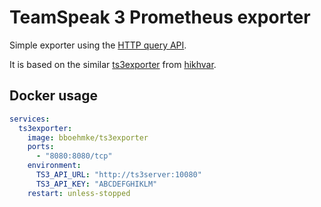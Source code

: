 # TeamSpeak 3 Prometheus exporter

Simple exporter using the [HTTP query API](https://community.teamspeak.com/t/webquery-discussion-help-3-12-0-onwards/7184).

It is based on the similar [ts3exporter](https://github.com/hikhvar/ts3exporter)
from [hikhvar](ttps://github.com/hikhvar/ts3exporter).

## Docker usage

```yaml
services:
  ts3exporter:
    image: bboehmke/ts3exporter
    ports:
      - "8080:8080/tcp"
    environment:
      TS3_API_URL: "http://ts3server:10080"
      TS3_API_KEY: "ABCDEFGHIKLM"
    restart: unless-stopped
```
